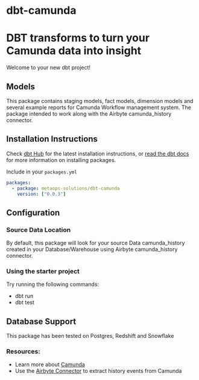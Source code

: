 # dbt-camunda
DBT transforms to turn your Camunda data into insight
=======
Welcome to your new dbt project!

## Models
This package contains staging models, fact models, dimension models and several example reports for Camunda Workflow management system.
The package intended to work along with the Airbyte camunda_history connector.

## Installation Instructions

Check [dbt Hub](https://hub.getdbt.com/) for the latest installation instructions, or [read the dbt docs](https://docs.getdbt.com/docs/package-management) for more information on installing packages.

Include in your `packages.yml`

```yaml
packages:
  - package: metaops-solutions/dbt-camunda
    version: ["0.0.3"]
```

## Configuration

### Source Data Location
By default, this package will look for your source Data camunda_history created in your Database/Warehouse using Airbyte camunda_history connector.

### Using the starter project

Try running the following commands:
- dbt run
- dbt test

## Database Support

This package has been tested on Postgres, Redshift and Snowflake


### Resources:
- Learn more about [Camunda](https://docs.camunda.org/)
- Use the [Airbyte Connector](https://github.com/metaops-solutions/airbyte-camunda) to extract history events from Camunda
